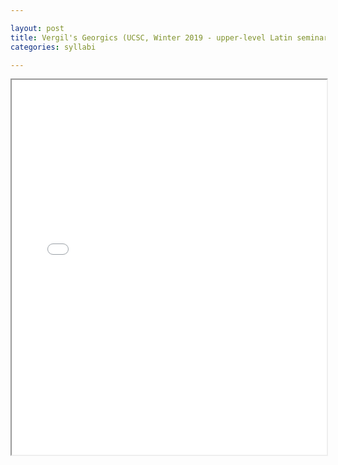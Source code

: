 ```yaml
---

layout: post
title: Vergil's Georgics (UCSC, Winter 2019 - upper-level Latin seminar)
categories: syllabi

---
```


<iframe src="{{ 'assets/pdfs/syll1903-georgics.pdf' | relative_url }}" width="100%" height="600px">
    </iframe>
